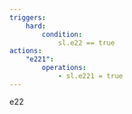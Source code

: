 ```yaml
---
triggers:
    hard:
        condition:
            sl.e22 == true
actions:
    "e221":
        operations: 
            - sl.e221 = true
---
```


e22
